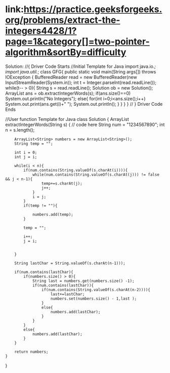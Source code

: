 # link:https://practice.geeksforgeeks.org/problems/extract-the-integers4428/1?page=1&category[]=two-pointer-algorithm&sortBy=difficulty

Solution:
//{ Driver Code Starts
//Initial Template for Java
import java.io.*;
import java.util.*; 
class GFG{
    public static void main(String args[]) throws IOException { 
        BufferedReader read = new BufferedReader(new InputStreamReader(System.in));
        int t = Integer.parseInt(read.readLine());
        while(t-- > 0){
            String s = read.readLine();
            Solution ob = new Solution();
            ArrayList<String> ans = ob.extractIntegerWords(s);
            if(ans.size()==0)
                System.out.println("No Integers");
            else{
                for(int i=0;i<ans.size();i++)
                    System.out.print(ans.get(i)+" ");
                System.out.println();
            }
        }
    } 
} 
// } Driver Code Ends


//User function Template for Java
class Solution 
{ 
    ArrayList<String> extractIntegerWords(String s) 
    { 
        // code here
        String num = "1234567890";
        int n = s.length();
        
        ArrayList<String> numbers = new ArrayList<String>();
        String temp = "";
        
        int i = 0;
        int j = i;
        
        while(i < n){
            if(num.contains(String.valueOf(s.charAt(i)))){
                while(num.contains(String.valueOf(s.charAt(j))) != false && j < n-1){
                    temp+=s.charAt(j);
                    j++;
                }
                i = j;
            }
            if(temp != ""){
                
                numbers.add(temp);
            }
                
            temp = "";
            
            i++;
            j = i;
            
            
        }
        
        String lastChar = String.valueOf(s.charAt(n-1)));
        
        if(num.contains(lastChar){
            if(numbers.size() > 0){
                String last = numbers.get(numbers.size() -1);
                if(num.contains(lastChar)){
                    if(num.contains(String.valueOf(s.charAt(n-2)))){
                        last+=lastChar;
                        numbers.set(numbers.size() - 1,last );
                    }
                    else{
                        numbers.add(lastChar);
                    }
                }       
            }
            else{
                numbers.add(lastChar);
            }
        }
        
        return numbers;
    }
} 
